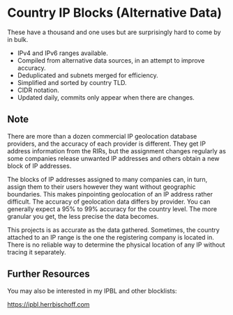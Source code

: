 # Country IP Blocks (Alternative Data)

These have a thousand and one uses but are surprisingly hard to come by in
bulk.

* IPv4 and IPv6 ranges available.
* Compiled from alternative data sources, in an attempt to improve accuracy.
* Deduplicated and subnets merged for efficiency.
* Simplified and sorted by country TLD.
* CIDR notation.
* Updated daily, commits only appear when there are changes.

## Note

There are more than a dozen commercial IP geolocation database providers, and
the accuracy of each provider is different. They get IP address information
from the RIRs, but the assignment changes regularly as some companies release
unwanted IP addresses and others obtain a new block of IP addresses.

The blocks of IP addresses assigned to many companies can, in turn, assign them
to their users however they want without geographic boundaries. This makes
pinpointing geolocation of an IP address rather difficult. The accuracy of
geolocation data differs by provider. You can generally expect a 95% to 99%
accuracy for the country level. The more granular you get, the less precise the
data becomes.

This projects is as accurate as the data gathered. Sometimes, the country
attached to an IP range is the one the registering company is located in. There
is no reliable way to determine the physical location of any IP without tracing
it separately.

## Further Resources

You may also be interested in my IPBL and other blocklists:

<https://ipbl.herrbischoff.com>

